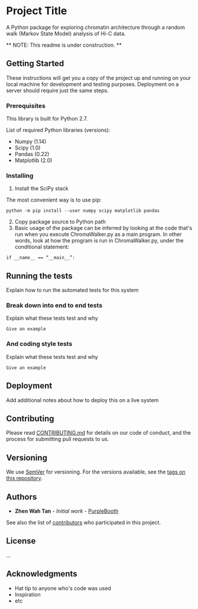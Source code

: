 # Project Title

A Python package for exploring chromatin architecture through a random walk (Markov State Model) analysis of Hi-C data.

** NOTE: This readme is under construction. **

## Getting Started

These instructions will get you a copy of the project up and running on your local machine for development and testing purposes. Deployment on a server should require just the same steps.

### Prerequisites

This library is built for Python 2.7.

List of required Python libraries (versions):
* Numpy (1.14)
* Scipy (1.0)
* Pandas (0.22)
* Matplotlib (2.0)

### Installing

1. Install the SciPy stack

The most convenient way is to use pip:

```
python -m pip install --user numpy scipy matplotlib pandas
```

2. Copy package source to Python path
3. Basic usage of the package can be inferred by looking at the code that's run when you execute ChromaWalker.py as a main program. In other words, look at how the program is run in ChromaWalker.py, under the conditional statement:

```
if __name__ == “__main__”:
```

## Running the tests

Explain how to run the automated tests for this system

### Break down into end to end tests

Explain what these tests test and why

```
Give an example
```

### And coding style tests

Explain what these tests test and why

```
Give an example
```

## Deployment

Add additional notes about how to deploy this on a live system

## Contributing

Please read [CONTRIBUTING.md](https://gist.github.com/PurpleBooth/b24679402957c63ec426) for details on our code of conduct, and the process for submitting pull requests to us.

## Versioning

We use [SemVer](http://semver.org/) for versioning. For the versions available, see the [tags on this repository](https://github.com/your/project/tags). 

## Authors

* **Zhen Wah Tan** - *Initial work* - [PurpleBooth](https://bitbucket.org/ZhenWahTan/)

See also the list of [contributors](https://bitbucket.org/ZhenWahTan/chromawalker/contributors) who participated in this project.

## License

...

## Acknowledgments

* Hat tip to anyone who's code was used
* Inspiration
* etc

